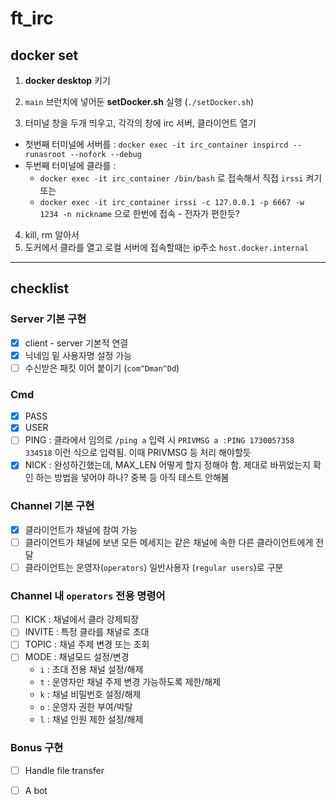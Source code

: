 # ft_irc
## docker set

1. **docker desktop** 키기

2. `main` 브런치에 넣어둔 **setDocker.sh** 실행 (`./setDocker.sh`)

3. 터미널 창을 두개 띄우고, 각각의 창에 irc 서버, 클라이언트 열기
- 첫번째 터미널에 서버를 : `docker exec -it irc_container inspircd --runasroot --nofork --debug`
- 두번째 터미널에 클라를 :
	- `docker exec -it irc_container /bin/bash` 로 접속해서 직접 `irssi` 켜기 또는  
	- `docker exec -it irc_container irssi -c 127.0.0.1 -p 6667 -w 1234 -n nickname` 으로 한번에 접속 - 전자가 편한듯? 
4. kill, rm 알아서
5. 도커에서 클라를 열고 로컬 서버에 접속할때는 ip주소 `host.docker.internal`

__________

## checklist
### Server 기본 구현
- [x] client - server 기본적 연결
- [x] 닉네임 밑 사용자명 설정 가능
- [ ] 수신받은 패킷 이어 붙이기 (`com^Dman^Dd`)

### Cmd
- [x] PASS
- [x] USER
- [ ] PING : 클라에서 임의로 `/ping a` 입력 시 `PRIVMSG a :PING 1730057358 334518` 이런 식으로 입력됨. 이때 PRIVMSG 등 처리 해야할듯
- [x] NICK : 완성하긴했는데, MAX_LEN 어떻게 할지 정해야 함. 제대로 바뀌었는지 확인 하는 방법을 넣어야 하나? 중복 등 아직 테스트 안해봄

### Channel 기본 구현
- [x] 클라이언트가 채널에 참여 가능
- [ ] 클라이언트가 채널에 보낸 모든 메세지는 같은 채널에 속한 다른 클라이언트에게 전달
- [ ] 클라이언트는 운영자(`operators`) 일반사용자 (`regular users`)로 구분

### Channel 내 `operators` 전용 명령어
- [ ] KICK : 채널에서 클라 강제퇴장
- [ ] INVITE : 특정 클라를 채널로 초대
- [ ] TOPIC : 채널 주제 변경 또는 조회
- [ ] MODE : 채널모드 설정/변경
	- `i` : 초대 전용 채널 설정/해제
	- `t` : 운영자만 채널 주제 변경 가능하도록 제한/해제
	- `k` : 채널 비밀번호 설정/해제
	- `o` : 운영자 권한 부여/박탈
	- `l` : 채널 인원 제한 설정/해제

### Bonus 구현
- [ ] Handle file transfer
- [ ] A bot


